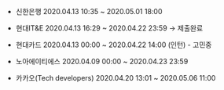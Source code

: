 - 신한은행  2020.04.13 10:35 ~ 2020.05.01 18:00

- 현대IT&E  2020.04.13 16:29 ~ 2020.04.22 23:59 -> 제출완료

- 현대카드  2020.04.13 00:00 ~ 2020.04.22 14:00 (인턴) - 고민중

- 노아에이티에스  2020.04.09 00:00 ~ 2020.04.23 23:59

- 카카오(Tech developers) 2020.04.20 13:01 ~ 2020.05.06 11:00 
